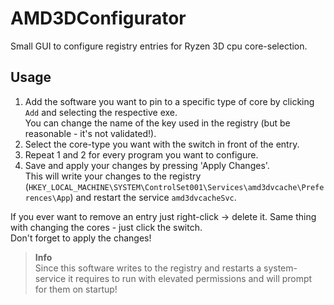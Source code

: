 # AMD3DConfigurator
Small GUI to configure registry entries for Ryzen 3D cpu core-selection.


## Usage
1. Add the software you want to pin to a specific type of core by clicking `Add` and selecting the respective exe.   
You can change the name of the key used in the registry (but be reasonable - it's not validated!).
2. Select the core-type you want with the switch in front of the entry.
3. Repeat 1 and 2 for every program you want to configure.
4. Save and apply your changes by pressing 'Apply Changes'.   
This will write your changes to the registry (`HKEY_LOCAL_MACHINE\SYSTEM\ControlSet001\Services\amd3dvcache\Preferences\App`) and restart the service `amd3dvcacheSvc`.

If you ever want to remove an entry just right-click -> delete it. Same thing with changing the cores - just click the switch.   
Don't forget to apply the changes!

> **Info**   
> Since this software writes to the registry and restarts a system-service it requires to run with elevated permissions and will prompt for them on startup!